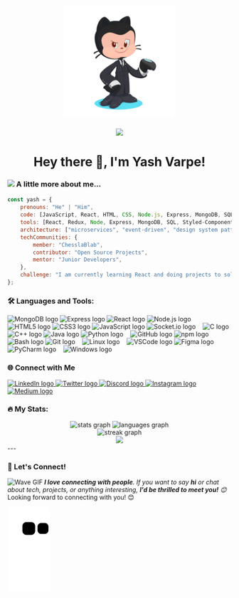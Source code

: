 <div align="center">
<img src="./octocat-1719221900022.png" alt="Coder" width="250" />
</div>

###
<div align="center">
  <img src="https://visitor-badge.laobi.icu/badge?page_id=YashVarpe05.YashVarpe05&left_color=black&right_color=dimgrey" />
</div>

###

<h1 align="center">Hey there 👋, I'm Yash Varpe!</h1>

### <img src="https://media.giphy.com/media/VgCDAzcKvsR6OM0uWg/giphy.gif" width="50"> A little more about me...

```javascript
const yash = {
	pronouns: "He" | "Him",
	code: [JavaScript, React, HTML, CSS, Node.js, Express, MongoDB, SQL],
	tools: [React, Redux, Node, Express, MongoDB, SQL, Styled-Components],
	architecture: ["microservices", "event-driven", "design system pattern"],
	techCommunities: {
		member: "ChesslaBlab",
		contributor: "Open Source Projects",
		mentor: "Junior Developers",
	},
	challenge: "I am currently learning React and doing projects to solidify my understanding",
};
```
<h3 align="left">🛠 Languages and Tools:</h3>
<div align="left">
  <img src="https://skillicons.dev/icons?i=mongodb" height="30" alt="MongoDB logo" />
  <img src="https://skillicons.dev/icons?i=express" height="30" alt="Express logo" />
  <img src="https://skillicons.dev/icons?i=react" height="30" alt="React logo" />
  <img src="https://cdn.simpleicons.org/nodedotjs/339933" height="30" alt="Node.js logo" />
  <img width="8" />
  <img src="https://skillicons.dev/icons?i=html" height="30" alt="HTML5 logo" />
  <img src="https://skillicons.dev/icons?i=css" height="30" alt="CSS3 logo" />
  <img src="https://skillicons.dev/icons?i=js" height="30" alt="JavaScript logo" />
  <img src="https://cdn.jsdelivr.net/gh/devicons/devicon/icons/socketio/socketio-original.svg" height="30" alt="Socket.io logo" />
  <img width="8" />
  <img src="https://skillicons.dev/icons?i=c" height="30" alt="C logo" />
  <img src="https://skillicons.dev/icons?i=cpp" height="30" alt="C++ logo" />
  <img src="https://skillicons.dev/icons?i=java" height="30" alt="Java logo" />
  <img src="https://skillicons.dev/icons?i=py" height="30" alt="Python logo" />
  <img width="8" />
  <img src="https://skillicons.dev/icons?i=github" height="30" alt="GitHub logo" />
  <img src="https://cdn.simpleicons.org/npm/CB3837" height="30" alt="npm logo" />
  <img src="https://cdn.jsdelivr.net/gh/devicons/devicon/icons/bash/bash-original.svg" height="30" alt="Bash logo" />
  <img src="https://cdn.jsdelivr.net/gh/devicons/devicon/icons/git/git-original.svg" height="30" alt="Git logo" />
  <img width="8" />
  <img src="https://cdn.jsdelivr.net/gh/devicons/devicon/icons/linux/linux-original.svg" height="30" alt="Linux logo" />
  <img width="8" />
  <img src="https://skillicons.dev/icons?i=vscode" height="30" alt="VSCode logo" />
  <img src="https://cdn.jsdelivr.net/gh/devicons/devicon/icons/figma/figma-original.svg" height="30" alt="Figma logo" />
  <img width="8" />
  <img src="https://cdn.jsdelivr.net/gh/devicons/devicon/icons/pycharm/pycharm-original.svg" height="30" alt="PyCharm logo" />
  <img width="8" />
  <img src="https://cdn.jsdelivr.net/gh/devicons/devicon/icons/windows8/windows8-original.svg" height="30" alt="Windows logo" />
</div>
<h3 align="left">🌐 Connect with Me</h3>
<div align="left">
  <a href="https://linkedin.com/in/YashVarpe" target="_blank">
    <img src="https://raw.githubusercontent.com/maurodesouza/profile-readme-generator/master/src/assets/icons/social/linkedin/default.svg" width="52" height="40" alt="LinkedIn logo" />
  </a>
  <a href="https://x.com/YashVarpe05" target="_blank">
    <img src="https://raw.githubusercontent.com/maurodesouza/profile-readme-generator/master/src/assets/icons/social/twitter/default.svg" width="52" height="40" alt="Twitter logo" />
  </a>
  <a href="https://discord.com/users/yash_varpe" target="_blank">
    <img src="https://raw.githubusercontent.com/maurodesouza/profile-readme-generator/master/src/assets/icons/social/discord/default.svg" width="52" height="40" alt="Discord logo" />
  </a>
  <a href="https://instagram.com/yash_varpe.05" target="_blank">
    <img src="https://raw.githubusercontent.com/maurodesouza/profile-readme-generator/master/src/assets/icons/social/instagram/default.svg" width="52" height="40" alt="Instagram logo" />
  </a>
  <a href="https://medium.com/@yashvarpe2005" target="_blank">
    <img src="https://raw.githubusercontent.com/maurodesouza/profile-readme-generator/master/src/assets/icons/social/medium/default.svg" width="52" height="40" alt="Medium logo" />
  </a>
</div>
<h3 align="left">🔥 My Stats:</h3>
<div align="center">
  <img src="https://github-readme-stats.vercel.app/api?username=YashVarpe05&hide_title=false&hide_rank=false&show_icons=true&include_all_commits=true&count_private=true&disable_animations=false&theme=dracula&locale=en&hide_border=true&order=1" height="175" alt="stats graph" />
  <img src="https://github-readme-stats.vercel.app/api/top-langs?username=YashVarpe05&locale=en&hide_title=false&layout=compact&card_width=320&langs_count=5&theme=dracula&hide_border=true&order=2" height="165" alt="languages graph" />
</div>
<div align="center">
  <img src="https://streak-stats.demolab.com?user=YashVarpe05&locale=en&mode=daily&theme=dark&hide_border=false&border_radius=5&order=3" height="220" alt="streak graph" />
</div>
<div align="center">
  <img src="https://profile-counter.glitch.me/YashVarpe05/count.svg?" />
</div>
---

### 🌟 Let's Connect!
<img src="https://media.giphy.com/media/LnQjpWaON8nhr21vNW/giphy.gif" width="60" alt="Wave GIF">
<em><b>I love connecting with people</b>. If you want to say <b>hi</b> or chat about tech, projects, or anything interesting, <b>I'd be thrilled to meet you!</b> 😊</em>
Looking forward to connecting with you! 😊

![snake gif](https://github.com/YashVarpe05/YashVarpe05/blob/output/github-contribution-grid-snake.svg)




